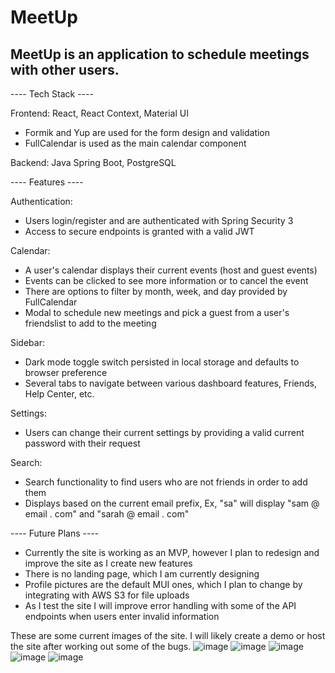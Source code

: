 # MeetUp

## MeetUp is an application to schedule meetings with other users.

---- Tech Stack ----

Frontend: React, React Context, Material UI

- Formik and Yup are used for the form design and validation
- FullCalendar is used as the main calendar component

Backend: Java Spring Boot, PostgreSQL


---- Features ----

Authentication:
- Users login/register and are authenticated with Spring Security 3
- Access to secure endpoints is granted with a valid JWT

Calendar:
- A user's calendar displays their current events (host and guest events)
- Events can be clicked to see more information or to cancel the event
- There are options to filter by month, week, and day provided by FullCalendar
- Modal to schedule new meetings and pick a guest from a user's friendslist to add to the meeting

Sidebar:
- Dark mode toggle switch persisted in local storage and defaults to browser preference
- Several tabs to navigate between various dashboard features, Friends, Help Center, etc.

Settings:
- Users can change their current settings by providing a valid current password with their request

Search:
- Search functionality to find users who are not friends in order to add them
- Displays based on the current email prefix, Ex, "sa" will display "sam @ email . com" and "sarah @ email . com"

---- Future Plans ----

- Currently the site is working as an MVP, however I plan to redesign and improve the site as I create new features
- There is no landing page, which I am currently designing
- Profile pictures are the default MUI ones, which I plan to change by integrating with AWS S3 for file uploads
- As I test the site I will improve error handling with some of the API endpoints when users enter invalid information

These are some current images of the site. I will likely create a demo or host the site after working out some of the bugs.
![image](https://github.com/DanGraham23/MeetUp/assets/59900510/f8f8074f-d167-496d-985b-9c537f1b3bd4)
![image](https://github.com/DanGraham23/MeetUp/assets/59900510/7192e526-c83b-423c-b90e-7aed737a40b9)
![image](https://github.com/DanGraham23/MeetUp/assets/59900510/e81d496e-9d72-4bf2-8312-120008cf7505)
![image](https://github.com/DanGraham23/MeetUp/assets/59900510/9f5e9398-f8f7-40b8-af40-ab872f15c12e)
![image](https://github.com/DanGraham23/MeetUp/assets/59900510/1b0cceaa-2e4d-4723-b20d-45d93bc5a390)



